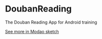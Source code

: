 # DoubanReading
The Douban Reading App for Android training

[See more in Modao sketch](http://modao.io/app/G7FSwOQNHYZRxF5gqHgJ)
